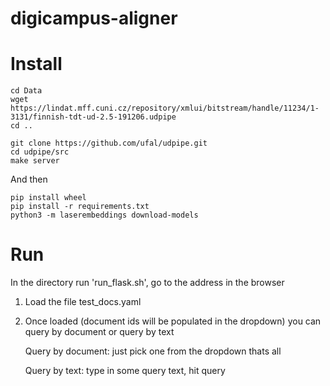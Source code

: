 # digicampus-aligner

# Install
```
cd Data
wget https://lindat.mff.cuni.cz/repository/xmlui/bitstream/handle/11234/1-3131/finnish-tdt-ud-2.5-191206.udpipe
cd ..

git clone https://github.com/ufal/udpipe.git
cd udpipe/src
make server
```

And then

```
pip install wheel
pip install -r requirements.txt
python3 -m laserembeddings download-models
```


# Run

In the directory run 'run_flask.sh', go to the address in the browser

1) Load the file test_docs.yaml

2) Once loaded (document ids will be populated in the dropdown) you can query by document or query by text

   Query by document: just pick one from the dropdown thats all

   Query by text: type in some query text, hit query


